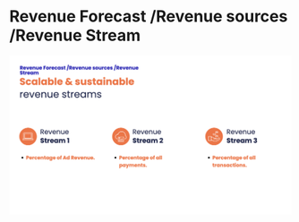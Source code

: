 # Revenue Forecast /Revenue sources /Revenue Stream

![](<../.gitbook/assets/Screen Shot 2022-06-03 at 2.21.39 AM.png>)
